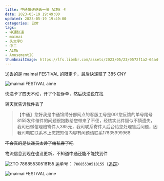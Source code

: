 ```yaml
---
title: 中通快递送丢一张 AIME 卡
date: 2023-05-19 19:49:00
updated: 2023-05-19 19:49:00
categories: 日常
tags:
- 中通快递
- maimai
- 头文字D
- 中二
- AIME
- AmusementIC
thumbnailImage: https://lfs.libmbr.com/assets/2023/05/23/0572f1a2-64a4-46ce-8ac4-424e0244db3c.webp
---
```

送丢的是 maimai FESTiVAL 的限定卡，最后快递赔了 385 CNY  
<!-- more -->

![maimai FESTiVAL aime](https://lfs.libmbr.com/assets/2023/05/23/4e72591d-1952-4b35-90ec-a885b90dc3d4.webp)

快递卡了四天不动，开了个投诉单，然后快递说在找  

转天就告诉我件丢了  

> 【中通】您好我是中通锦绣分部网点的客服工号是001您反馈的单号尾号8155发件催件的问题很抱歉给您带来了不便，经核实此件疑似不慎遗失，我司已微信理赔寄件人385元，我司联系寄件人后台给您处理售后问题，因我司电联联系不上您按短信内容有问题请联系17635999968

~~不会真的是快递员太馋了给私吞了吧~~  

物流信息到现在也没更新，不知道中通还能不能找到件  

![ZTO 78685530518155](https://lfs.libmbr.com/assets/2023/05/23/112c2594-a974-460a-8235-1807195d8537.webp)
运单号： ``78685530518155``（[追踪](https://www.17track.net/?nums=78685530518155)）  

![maimai FESTiVAL aime](https://lfs.libmbr.com/assets/2023/05/23/90c73b90-66a6-405c-ac92-beba0bbc1a7c.webp)

